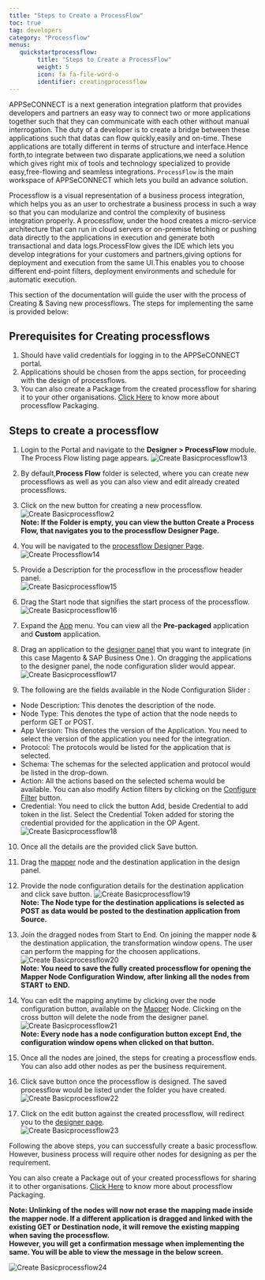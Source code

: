 ```yaml
---
title: "Steps to Create a ProcessFlow"
toc: true
tag: developers
category: "Processflow"
menus: 
   quickstartprocessflow:
        title: "Steps to Create a ProcessFlow"
        weight: 5
        icon: fa fa-file-word-o
        identifier: creatingprocessflow
---
```

APPSeCONNECT is a next generation integration platform that provides developers and partners an easy way to connect two or more applications
together such that they can communicate with each other without manual interrogation. The duty of a developer is to create a bridge between these applications
such that datas can flow quickly,easily and on-time. These applications are totally different in terms of structure and interface.Hence forth,to integrate
between two disparate applications,we need a solution which gives right mix of tools and technology specialized to provide easy,free-flowing and seamless integrations.
`ProcessFlow` is the main workspace of APPSeCONNECT which lets you build an advance solution.

Processflow is a visual representation of a business process integration, which helps you as an user to orchestrate a business process in such a way so that you can 
modularize and control the complexity of business integration properly. A processflow, under the hood creates a micro-service architecture that can run in cloud servers 
or on-premise fetching or pushing data directly to the applications in execution and generate both transactional and data logs.ProcessFlow gives the IDE which lets you 
develop integrations for your customers and partners,giving options for deployment and execution from the same UI.This enables you to choose different end-point filters,
deployment environments and schedule for automatic execution.

This section of the documentation will guide the user with the process of Creating & Saving new processflows. The steps for implementing the same is provided below:

## Prerequisites for Creating processflows
1. Should have valid credentials for logging in to the APPSeCONNECT portal.
2. Applications should be chosen from the apps section, for proceeding with the design of processflows.
3. You can also create a Package from the created processflow for sharing it to your other organisations. [Click Here](/processflow/processflow-packaging-overview/) to know more about processflow Packaging.

## Steps to create a processflow
1)	Login to the Portal and navigate to the **Designer > ProcessFlow** module. The Process Flow listing page appears.
![Create Basicprocessflow13](../../staticfiles/processflow/media/create-basicprocessflow13.png)

2)	By default,**Process Flow** folder is selected, where you can create new processflows as well as you can also view and edit already created processflows.

3)	Click on the new button for creating a new processflow.  
![Create Basicprocessflow2](../../staticfiles/processflow/media/create-basicprocessflow2.png)   
**Note: If the Folder is empty, you can view the button Create a Process Flow, that navigates 
you to the processflow Designer Page.** 

4)	You will be navigated to the [processflow Designer Page](/processflow/designer-processflow/).     
![Create Processflow14](../../staticfiles/processflow/media/create-processflow14.png)

5)	Provide a Description for the processflow in the processflow header panel.        
![Create Basicprocessflow15](../../staticfiles/processflow/media/create-basicprocessflow15.png)

6)	Drag the Start node that signifies the start process of the processflow.    
![Create Basicprocessflow16](../../staticfiles/processflow/media/create-basicprocessflow16.png)     

7)	Expand the [App](/processflow/processflow-app/) menu. You can view all the **Pre-packaged** application and **Custom** application.    
8)	Drag an application to the [designer panel](/processflow/designer-processflow/) that you want to integrate 
    (in this case Magento & SAP Business One ). On dragging the applications to the designer panel, the node configuration 
    slider would appear.        
![Create Basicprocessflow17](../../staticfiles/processflow/media/create-basicprocessflow17.png)      
9)	The following are the fields available in the Node Configuration Slider :          
* Node Description: This denotes the description of the node.  
* Node Type: This denotes the type of action that the node needs to perform GET or POST.   
* App Version: This denotes the version of the Application. You need to select the version of the application you need for the integration.  
* Protocol: The protocols would be listed for the application that is selected.     
* Schema: The schemas for the selected application and protocol would be listed in the drop-down.   
* Action: All the actions based on the selected schema would be available. You can also modify Action filters by clicking on the [Configure Filter](/transformation/working-with-schemas-action-filter/) button.   
* Credential: You need to click the button Add, beside Credential to add token in the list. Select the Credential Token added for storing the credential provided for the application in the OP Agent.    
 ![Create Basicprocessflow18](../../staticfiles/processflow/media/create-basicprocessflow18.png)    
10)	Once all the details are the provided click Save button.       
11)	Drag the [mapper](/processflow/working-with-mapper/) node and the destination application in the design panel. 
12)	Provide the node configuration details for the destination application and click save button. 
![Create Basicprocessflow19](../../staticfiles/processflow/media/create-basicprocessflow19.png)     
**Note: The Node type for the destination applications is selected as POST as data would be posted to the destination application from Source.**    
13)	Join the dragged nodes from Start to End. On joining the mapper node & the destination application, the transformation window opens. The user can perform the mapping for the choosen applications.      
![Create Basicprocessflow20](../../staticfiles/processflow/media/create-basicprocessflow20.png)    
**Note: You need to save the fully created processflow for opening the Mapper Node Configuration Window, after linking all the nodes from START to END.**

14)	You can edit the mapping anytime by clicking over the node configuration button, available on the [Mapper](/processflow/working-with-mapper/) Node. Clicking on the cross button will delete the node from the designer panel.      
![Create Basicprocessflow21](../../staticfiles/processflow/media/create-basicprocessflow21.png)   
**Note: Every node has a node configuration button except End, the configuration window opens when clicked on that button.**    
15)	Once all the nodes are joined, the steps for creating a processflow ends. You can also add other nodes as per the business requirement.       
16)	Click save button once the processflow is designed. The saved processflow would be listed under the folder you have created.         
![Create Basicprocessflow22](../../staticfiles/processflow/media/create-basicprocessflow22.png)    
17)	Click on the edit button against the created processflow, will redirect you to the [designer page](/processflow/designer-processflow/).       
![Create Basicprocessflow23](../../staticfiles/processflow/media/create-basicprocessflow23.png)   

Following the above steps, you can successfully create a basic processflow. However, business process will require other nodes for designing as per the requirement.  

You can also create a Package out of your created processflows for sharing it to other organisations. [Click Here](/processflow/processflow-packaging-overview/) to know more about processflow Packaging.

**Note: Unlinking of the nodes will now not erase the mapping made inside the mapper node. If a different application is dragged and linked with the existing GET or Destination node, it will remove the existing mapping when saving the processflow.  
However, you will get a confirmation message when implementing the same. You will be able to view the message in the below screen.**

![Create Basicprocessflow24](../../staticfiles/processflow/media/create-basicprocessflow23.png)